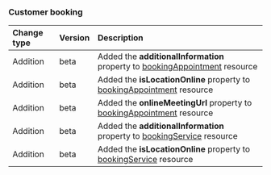 ### Customer booking

| **Change type** | **Version** | **Description** |
|:---|:---|:---|
|Addition|beta|Added the **additionalInformation** property to [bookingAppointment](https://docs.microsoft.com/en-us/graph/api/resources/bookingAppointment?view=graph-rest-beta) resource|
|Addition|beta|Added the **isLocationOnline** property to [bookingAppointment](https://docs.microsoft.com/en-us/graph/api/resources/bookingAppointment?view=graph-rest-beta) resource|
|Addition|beta|Added the **onlineMeetingUrl** property to [bookingAppointment](https://docs.microsoft.com/en-us/graph/api/resources/bookingAppointment?view=graph-rest-beta) resource|
|Addition|beta|Added the **additionalInformation** property to [bookingService](https://docs.microsoft.com/en-us/graph/api/resources/bookingService?view=graph-rest-beta) resource|
|Addition|beta|Added the **isLocationOnline** property to [bookingService](https://docs.microsoft.com/en-us/graph/api/resources/bookingService?view=graph-rest-beta) resource|
